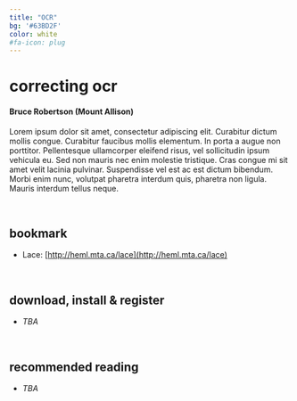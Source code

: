 ```yaml
---
title: "OCR"
bg: '#63BD2F'
color: white
#fa-icon: plug
---
```


# **correcting ocr**

#### Bruce Robertson (Mount Allison)

Lorem ipsum dolor sit amet, consectetur adipiscing elit. Curabitur dictum mollis congue. Curabitur faucibus mollis elementum. In porta a augue non porttitor. Pellentesque ullamcorper eleifend risus, vel sollicitudin ipsum vehicula eu. Sed non mauris nec enim molestie tristique. Cras congue mi sit amet velit lacinia pulvinar. Suspendisse vel est ac est dictum bibendum. Morbi enim nunc, volutpat pharetra interdum quis, pharetra non ligula. Mauris interdum tellus neque.

<br/>

## bookmark
- Lace: [http://heml.mta.ca/lace](http://heml.mta.ca/lace)

<br/>

## download, install & register
- *TBA*

<br/>

## recommended reading
- *TBA*
<!--- - Ancient Greek OCR: [https://ancientgreekocr.org/](https://ancientgreekocr.org/) --->

<br/>

